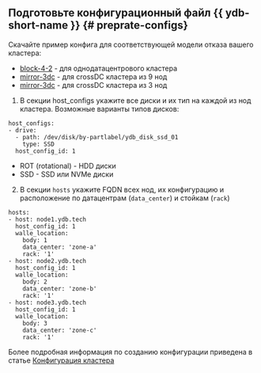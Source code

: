 ## Подготовьте конфигурационный файл {{ ydb-short-name }} {# preprate-configs}
Скачайте пример конфига для соответствующей модели отказа вашего кластера: 
 * [block-4-2](https://github.com/ydb-platform/ydb/blob/main/ydb/deploy/yaml_config_examples/block-4-2.yaml) - для однодатацентрового кластера
 * [mirror-3dc](https://github.com/ydb-platform/ydb/blob/main/ydb/deploy/yaml_config_examples/mirror-3dc-9-nodes.yaml) - для crossDC кластера из 9 нод 
 * [mirror-3dc](https://github.com/ydb-platform/ydb/blob/main/ydb/deploy/yaml_config_examples/mirror-3dc-3-nodes.yaml) - для crossDC кластера из 3 нод 

1. В секции host_configs укажите все диски и их тип на каждой из нод кластера. Возможные варианты типов дисков:
```text
host_configs:
- drive:
  - path: /dev/disk/by-partlabel/ydb_disk_ssd_01
    type: SSD
  host_config_id: 1
```
 * ROT (rotational) - HDD диски
 * SSD - SSD или NVMe диски

2. В секции `hosts` укажите FQDN всех нод, их конфигурацию и расположение по датацентрам (`data_center`) и стойкам (`rack`)
```text
hosts:
- host: node1.ydb.tech
  host_config_id: 1
  walle_location:
    body: 1
    data_center: 'zone-a'
    rack: '1'
- host: node2.ydb.tech
  host_config_id: 1
  walle_location:
    body: 2
    data_center: 'zone-b'
    rack: '1'
- host: node3.ydb.tech
  host_config_id: 1
  walle_location:
    body: 3
    data_center: 'zone-c'
    rack: '1'
```
Более подробная информация по созданию конфигурации приведена в статье [Конфигурация кластера](../../configuration/config.md)